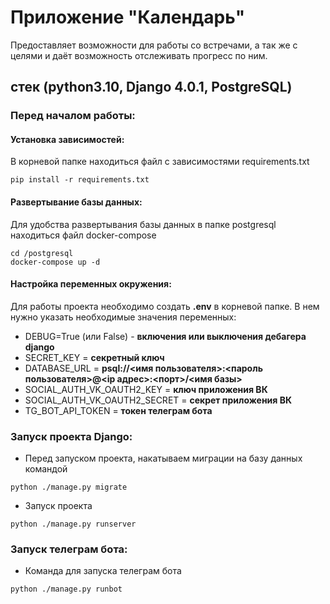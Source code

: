 # Приложение "Календарь"
Предоставляет возможности для работы со встречами, а так же с целями и даёт возможность отслеживать прогресс по ним.

## стек (python3.10, Django 4.0.1, PostgreSQL)


### Перед началом работы:

#### Установка зависимостей:

В корневой папке находиться файл с зависимостями requirements.txt
```shell
pip install -r requirements.txt
```

#### Развертывание базы данных:

Для удобства развертывания базы данных в папке postgresql находиться файл docker-compose 

````shell
cd /postgresql
docker-compose up -d 
````

#### Настройка переменных окружения:

Для работы проекта необходимо создать **.env** в корневой папке.
В нем нужно указать необходимые значения переменных:

* DEBUG=True (или False) - **включения или выключения дебагера django**
* SECRET_KEY = **секретный ключ**
* DATABASE_URL = **psql://<имя пользователя>:<пароль пользователя>@<ip адрес>:<порт>/<имя базы>**
* SOCIAL_AUTH_VK_OAUTH2_KEY = **ключ приложения ВК**
* SOCIAL_AUTH_VK_OAUTH2_SECRET = **секрет приложения ВК**
* TG_BOT_API_TOKEN = **токен телеграм бота**


### Запуск проекта Django:

* Перед запуском проекта, накатываем миграции на базу данных командой

```shell
python ./manage.py migrate
```
* Запуск проекта

```shell
python ./manage.py runserver
```

### Запуск телеграм бота:

* Команда для запуска телеграм бота

````shell
python ./manage.py runbot
````
